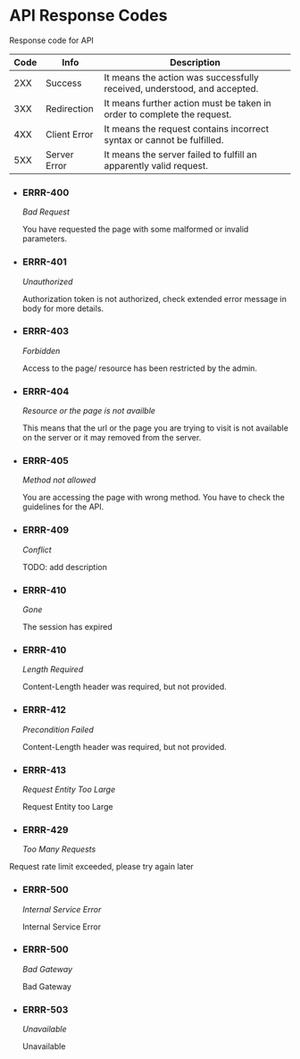
# API Response Codes
Response code for API

|Code|Info| Description|
|--|--|--| 
|2XX|Success| It means the action was successfully received, understood, and accepted.|  
|3XX|Redirection| It means further action must be taken in order to complete the request.|
|4XX|Client Error| It means the request contains incorrect syntax or cannot be fulfilled.|
|5XX|Server Error| It means the server failed to fulfill an apparently valid request.  |

- ### ERRR-400
	_Bad Request_
  
  You have requested the page with some malformed or invalid parameters.
  
- ### ERRR-401
	_Unauthorized_
  
  Authorization token is not authorized, check extended error message in body for more details.

- ### ERRR-403
	_Forbidden_
  
  Access to the page/ resource has been restricted by the admin.

- ### ERRR-404
	_Resource or the page is not availble_
  
  This means that the url or the page you are trying to visit is not available on the  	server or it may removed from the server.

- ### ERRR-405
	_Method not allowed_
  
  You are accessing the page with wrong method. You have to check the guidelines for the API.
  
- ### ERRR-409
	_Conflict_
  
  TODO: add description

- ### ERRR-410
	_Gone_
  
  The session has expired
  
- ### ERRR-410
	_Length Required_

  Content-Length header was required, but not provided.

- ### ERRR-412
	_Precondition Failed_

  Content-Length header was required, but not provided.

- ### ERRR-413
	_Request Entity Too Large_

  Request Entity too Large
  
 - ### ERRR-429
	_Too Many Requests_

  Request rate limit exceeded, please try again later

- ### ERRR-500
	_Internal Service Error_

   Internal Service Error

- ### ERRR-500
	_Bad Gateway_

   Bad Gateway

- ### ERRR-503
	_Unavailable_

   Unavailable
